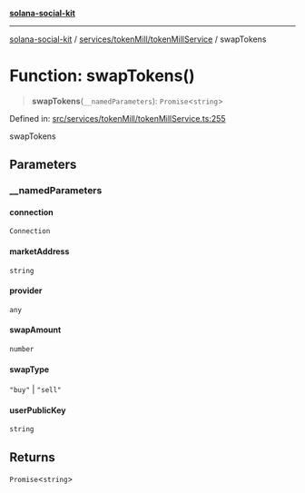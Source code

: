 [**solana-social-kit**](../../../../README.md)

***

[solana-social-kit](../../../../README.md) / [services/tokenMill/tokenMillService](../README.md) / swapTokens

# Function: swapTokens()

> **swapTokens**(`__namedParameters`): `Promise`\<`string`\>

Defined in: [src/services/tokenMill/tokenMillService.ts:255](https://github.com/SendArcade/solana-social-starter/blob/98f94bb63d3814df24512365f6ae706d273e698f/src/services/tokenMill/tokenMillService.ts#L255)

swapTokens

## Parameters

### \_\_namedParameters

#### connection

`Connection`

#### marketAddress

`string`

#### provider

`any`

#### swapAmount

`number`

#### swapType

`"buy"` \| `"sell"`

#### userPublicKey

`string`

## Returns

`Promise`\<`string`\>
